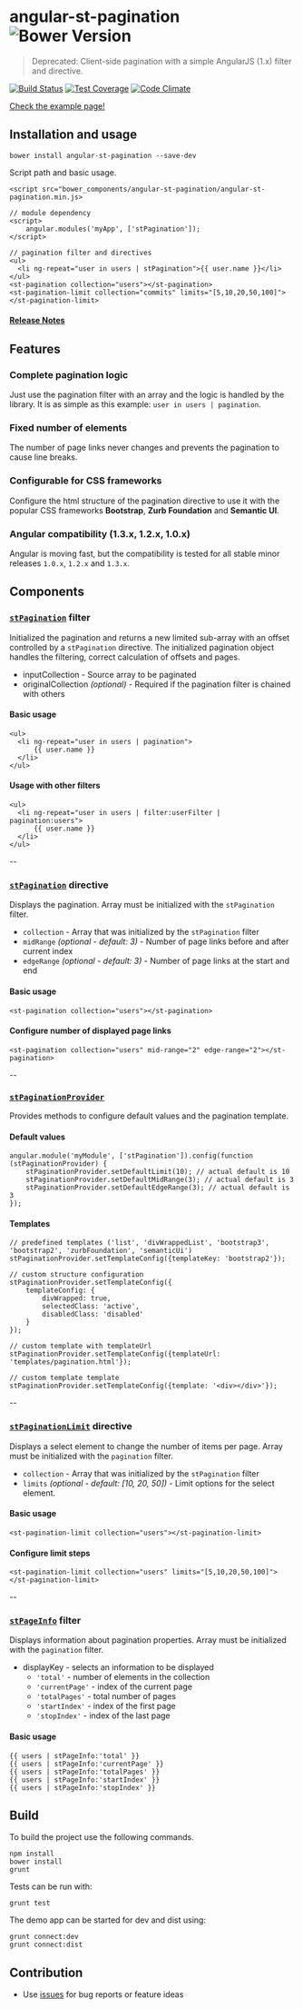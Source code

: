# angular-st-pagination ![Bower Version](https://img.shields.io/bower/v/angular-st-pagination.svg)

> Deprecated: Client-side pagination with a simple AngularJS (1.x) filter and directive.

[![Build Status](https://api.travis-ci.org/tilmanpotthof/angular-st-pagination.svg)](https://travis-ci.org/tilmanpotthof/angular-st-pagination)
[![Test Coverage](https://coveralls.io/repos/tilmanpotthof/angular-st-pagination/badge.svg)](https://coveralls.io/r/tilmanpotthof/angular-st-pagination)
[![Code Climate](https://codeclimate.com/github/tilmanpotthof/angular-st-pagination.svg)](https://codeclimate.com/github/tilmanpotthof/angular-st-pagination)

[Check the example page!](http://tilmanschweitzer.github.io/angular-st-pagination/#/)

## Installation and usage

    bower install angular-st-pagination --save-dev

Script path and basic usage.

    <script src="bower_components/angular-st-pagination/angular-st-pagination.min.js>

    // module dependency
    <script>
    	angular.modules('myApp', ['stPagination']);
    </script>

    // pagination filter and directives
    <ul>
      <li ng-repeat="user in users | stPagination">{{ user.name }}</li>
    </ul>
    <st-pagination collection="users"></st-pagination>
    <st-pagination-limit collection="commits" limits="[5,10,20,50,100]"></st-pagination-limit>

#### [Release Notes](ReleaseNotes.md)

## Features

### Complete pagination logic

Just use the pagination filter with an array and the logic is handled by the library. It is as simple as this example: `user in users | pagination`.

### Fixed number of elements

The number of page links never changes and prevents the pagination to cause line breaks.

### Configurable for CSS frameworks

Configure the html structure of the pagination directive to use it with the popular CSS frameworks
**Bootstrap**, **Zurb Foundation** and **Semantic UI**.

### Angular compatibility (1.3.x, 1.2.x, 1.0.x)

Angular is moving fast, but the compatibility is tested for all stable minor releases `1.0.x`, `1.2.x` and `1.3.x`.


## Components

### [`stPagination`](http://tilmanpotthof.github.io/angular-st-pagination/docs/#/api/stPagination.filter:stPagination) filter

Initialized the pagination and returns a new limited sub-array with an offset controlled by a `stPagination` directive.
The initialized pagination object handles the filtering, correct calculation of offsets and pages.

* inputCollection - Source array to be paginated
* originalCollection *(optional)* - Required if the pagination filter is chained with others

#### Basic usage

    <ul>
      <li ng-repeat="user in users | pagination">
          {{ user.name }}
      </li>
    </ul>

#### Usage with other filters

    <ul>
      <li ng-repeat="user in users | filter:userFilter | pagination:users">
          {{ user.name }}
      </li>
    </ul>

--

### [`stPagination`](http://tilmanpotthof.github.io/angular-st-pagination/docs/#/api/stPagination.directive:stPagination) directive

Displays the pagination. Array must be initialized with the `stPagination` filter.

* `collection` - Array that was initialized by the `stPagination` filter
* `midRange` *(optional - default: 3)* - Number of page links before and after current index
* `edgeRange` *(optional - default: 3)* - Number of page links at the start and end

#### Basic usage

    <st-pagination collection="users"></st-pagination>

#### Configure number of displayed page links

    <st-pagination collection="users" mid-range="2" edge-range="2"></st-pagination>

--

### [`stPaginationProvider`](http://tilmanpotthof.github.io/angular-st-pagination/docs/#/api/stPagination)

Provides methods to configure default values and the pagination template.

#### Default values

    angular.module('myModule', ['stPagination']).config(function (stPaginationProvider) {
        stPaginationProvider.setDefaultLimit(10); // actual default is 10
        stPaginationProvider.setDefaultMidRange(3); // actual default is 3
        stPaginationProvider.setDefaultEdgeRange(3); // actual default is 3
    });

#### Templates

    // predefined templates ('list', 'divWrappedList', 'bootstrap3', 'bootstrap2', 'zurbFoundation', 'semanticUi')
    stPaginationProvider.setTemplateConfig({templateKey: 'bootstrap2'});

    // custom structure configuration
    stPaginationProvider.setTemplateConfig({
        templateConfig: {
            divWrapped: true,
            selectedClass: 'active',
            disabledClass: 'disabled'
        }
    });
    
    // custom template with templateUrl
    stPaginationProvider.setTemplateConfig({templateUrl: 'templates/pagination.html'});
    
    // custom template template
    stPaginationProvider.setTemplateConfig({template: '<div></div>'});

--

### [`stPaginationLimit`](http://tilmanpotthof.github.io/angular-st-pagination/docs/#/api/stPagination.directive:stPaginationLimit) directive

Displays a select element to change the number of items per page.
Array must be initialized with the `pagination` filter.

* `collection` - Array that was initialized by the `stPagination` filter
* `limits` *(optional - default: [10, 20, 50])* - Limit options for the select element.

#### Basic usage

    <st-pagination-limit collection="users"></st-pagination-limit>

#### Configure limit steps

    <st-pagination-limit collection="users" limits="[5,10,20,50,100]"></st-pagination-limit>

--

### [`stPageInfo`](http://tilmanpotthof.github.io/angular-st-pagination/docs/#/api/stPagination.directive:stPageInfo) filter

Displays information about pagination properties.
Array must be initialized with the `pagination` filter. 

* displayKey - selects an information to be displayed
   * `'total'` - number of elements in the collection
   * `'currentPage'` - index of the current page
   * `'totalPages'` - total number of pages
   * `'startIndex'` - index of the first page
   * `'stopIndex'` - index of the last page

#### Basic usage

    {{ users | stPageInfo:'total' }}
    {{ users | stPageInfo:'currentPage' }}
    {{ users | stPageInfo:'totalPages' }}
    {{ users | stPageInfo:'startIndex' }}
    {{ users | stPageInfo:'stopIndex' }}

## Build

To build the project use the following commands.

    npm install
    bower install
    grunt

Tests can be run with:

    grunt test

The demo app can be started for dev and dist using:

    grunt connect:dev
    grunt connect:dist

## Contribution

* Use [issues](https://github.com/tilmanpotthof/angular-st-pagination/issues) for bug reports or feature ideas




